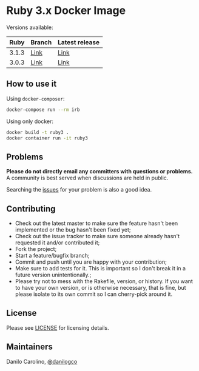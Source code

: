 # Ruby 3.x Docker Image

Versions available:

| Ruby  | Branch | Latest release |
|-------|--------|----------------|
| 3.1.3 |  [Link](https://github.com/Quasar-Flash/rails_ruby3/tree/ruby_3.1)  |     [Link](https://github.com/Quasar-Flash/rails_ruby3/releases/tag/v1.2.1)       |
| 3.0.3 |  [Link](https://github.com/Quasar-Flash/rails_ruby3/tree/ruby_3.0.3)  |     [Link](https://github.com/Quasar-Flash/rails_ruby3/releases/tag/v1.0.0)       |

## How to use it

Using ```docker-composer```:

```bash
docker-compose run --rm irb
```

Using only docker:

```bash
docker build -t ruby3 .
docker container run -it ruby3
```

## Problems

**Please do not directly email any committers with questions or problems.**  A community is best served when discussions are held in public.

Searching the [issues](https://github.com/danilogco/rails_ruby3/issues) for your problem is also a good idea.

## Contributing

* Check out the latest master to make sure the feature hasn't been implemented or the bug hasn't been fixed yet;
* Check out the issue tracker to make sure someone already hasn't requested it and/or contributed it;
* Fork the project;
* Start a feature/bugfix branch;
* Commit and push until you are happy with your contribution;
* Make sure to add tests for it. This is important so I don't break it in a future version unintentionally.;
* Please try not to mess with the Rakefile, version, or history. If you want to have your own version, or is otherwise necessary, that is fine, but please isolate to its own commit so I can cherry-pick around it.

## License

Please see [LICENSE](https://github.com/danilogco/rails_ruby3/blob/master/LICENSE.md) for licensing details.

## Maintainers

Danilo Carolino, [@danilogco](https://github.com/danilogco)

